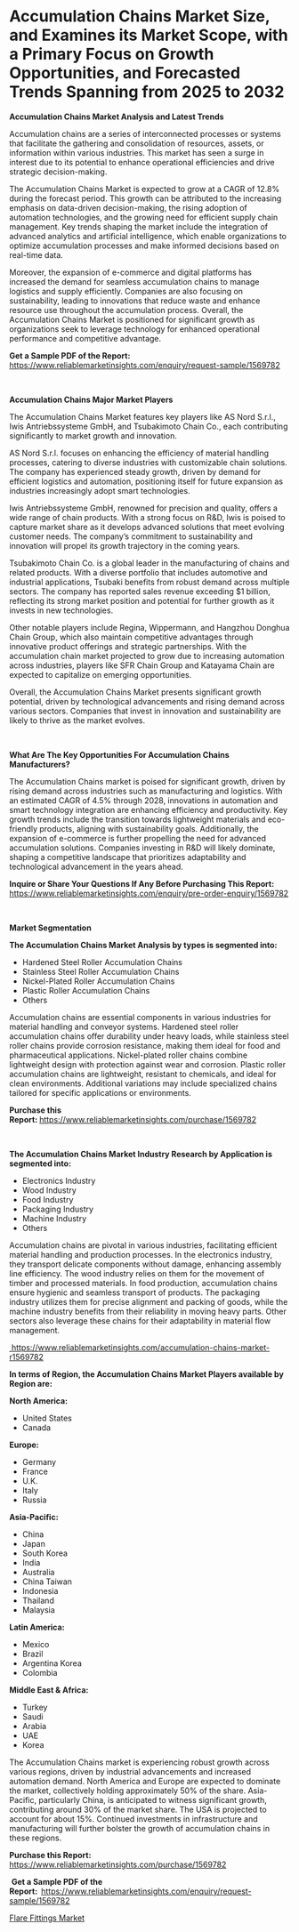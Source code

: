 <p><h1>Accumulation Chains Market Size, and Examines its Market Scope, with a Primary Focus on Growth Opportunities, and Forecasted Trends Spanning from 2025 to 2032</h1></p><p><strong>Accumulation Chains Market Analysis and Latest Trends</strong></p>
<p><p>Accumulation chains are a series of interconnected processes or systems that facilitate the gathering and consolidation of resources, assets, or information within various industries. This market has seen a surge in interest due to its potential to enhance operational efficiencies and drive strategic decision-making.</p><p>The Accumulation Chains Market is expected to grow at a CAGR of 12.8% during the forecast period. This growth can be attributed to the increasing emphasis on data-driven decision-making, the rising adoption of automation technologies, and the growing need for efficient supply chain management. Key trends shaping the market include the integration of advanced analytics and artificial intelligence, which enable organizations to optimize accumulation processes and make informed decisions based on real-time data.</p><p>Moreover, the expansion of e-commerce and digital platforms has increased the demand for seamless accumulation chains to manage logistics and supply efficiently. Companies are also focusing on sustainability, leading to innovations that reduce waste and enhance resource use throughout the accumulation process. Overall, the Accumulation Chains Market is positioned for significant growth as organizations seek to leverage technology for enhanced operational performance and competitive advantage.</p></p>
<p><strong>Get a Sample PDF of the Report:&nbsp;</strong> <a href="https://www.reliablemarketinsights.com/enquiry/request-sample/1569782?utm_campaign=2943&utm_medium=2&utm_source=Github&utm_content=ia&utm_term=25032025&utm_id=accumulation-chains">https://www.reliablemarketinsights.com/enquiry/request-sample/1569782</a></p>
<p>&nbsp;</p>
<p><strong>Accumulation Chains Major Market Players</strong></p>
<p><p>The Accumulation Chains Market features key players like AS Nord S.r.l., Iwis Antriebssysteme GmbH, and Tsubakimoto Chain Co., each contributing significantly to market growth and innovation. </p><p>AS Nord S.r.l. focuses on enhancing the efficiency of material handling processes, catering to diverse industries with customizable chain solutions. The company has experienced steady growth, driven by demand for efficient logistics and automation, positioning itself for future expansion as industries increasingly adopt smart technologies.</p><p>Iwis Antriebssysteme GmbH, renowned for precision and quality, offers a wide range of chain products. With a strong focus on R&D, Iwis is poised to capture market share as it develops advanced solutions that meet evolving customer needs. The company’s commitment to sustainability and innovation will propel its growth trajectory in the coming years.</p><p>Tsubakimoto Chain Co. is a global leader in the manufacturing of chains and related products. With a diverse portfolio that includes automotive and industrial applications, Tsubaki benefits from robust demand across multiple sectors. The company has reported sales revenue exceeding $1 billion, reflecting its strong market position and potential for further growth as it invests in new technologies.</p><p>Other notable players include Regina, Wippermann, and Hangzhou Donghua Chain Group, which also maintain competitive advantages through innovative product offerings and strategic partnerships. With the accumulation chain market projected to grow due to increasing automation across industries, players like SFR Chain Group and Katayama Chain are expected to capitalize on emerging opportunities.</p><p>Overall, the Accumulation Chains Market presents significant growth potential, driven by technological advancements and rising demand across various sectors. Companies that invest in innovation and sustainability are likely to thrive as the market evolves.</p></p>
<p>&nbsp;</p>
<p><strong>What Are The Key Opportunities For Accumulation Chains Manufacturers?</strong></p>
<p><p>The Accumulation Chains market is poised for significant growth, driven by rising demand across industries such as manufacturing and logistics. With an estimated CAGR of 4.5% through 2028, innovations in automation and smart technology integration are enhancing efficiency and productivity. Key growth trends include the transition towards lightweight materials and eco-friendly products, aligning with sustainability goals. Additionally, the expansion of e-commerce is further propelling the need for advanced accumulation solutions. Companies investing in R&D will likely dominate, shaping a competitive landscape that prioritizes adaptability and technological advancement in the years ahead.</p></p>
<p><strong>Inquire or Share Your Questions If Any Before Purchasing This Report:</strong> <a href="https://www.reliablemarketinsights.com/enquiry/pre-order-enquiry/1569782?utm_campaign=2943&utm_medium=2&utm_source=Github&utm_content=ia&utm_term=25032025&utm_id=accumulation-chains">https://www.reliablemarketinsights.com/enquiry/pre-order-enquiry/1569782</a></p>
<p>&nbsp;</p>
<p><strong>Market Segmentation</strong></p>
<p><strong>The Accumulation Chains Market Analysis by types is segmented into:</strong></p>
<p><ul><li>Hardened Steel Roller Accumulation Chains</li><li>Stainless Steel Roller Accumulation Chains</li><li>Nickel-Plated Roller Accumulation Chains</li><li>Plastic Roller Accumulation Chains</li><li>Others</li></ul></p>
<p><p>Accumulation chains are essential components in various industries for material handling and conveyor systems. Hardened steel roller accumulation chains offer durability under heavy loads, while stainless steel roller chains provide corrosion resistance, making them ideal for food and pharmaceutical applications. Nickel-plated roller chains combine lightweight design with protection against wear and corrosion. Plastic roller accumulation chains are lightweight, resistant to chemicals, and ideal for clean environments. Additional variations may include specialized chains tailored for specific applications or environments.</p></p>
<p><strong>Purchase this Report:&nbsp;</strong><a href="https://www.reliablemarketinsights.com/purchase/1569782?utm_campaign=2943&utm_medium=2&utm_source=Github&utm_content=ia&utm_term=25032025&utm_id=accumulation-chains">https://www.reliablemarketinsights.com/purchase/1569782</a></p>
<p>&nbsp;</p>
<p><strong>The Accumulation Chains Market Industry Research by Application is segmented into:</strong></p>
<p><ul><li>Electronics Industry</li><li>Wood Industry</li><li>Food Industry</li><li>Packaging Industry</li><li>Machine Industry</li><li>Others</li></ul></p>
<p><p>Accumulation chains are pivotal in various industries, facilitating efficient material handling and production processes. In the electronics industry, they transport delicate components without damage, enhancing assembly line efficiency. The wood industry relies on them for the movement of timber and processed materials. In food production, accumulation chains ensure hygienic and seamless transport of products. The packaging industry utilizes them for precise alignment and packing of goods, while the machine industry benefits from their reliability in moving heavy parts. Other sectors also leverage these chains for their adaptability in material flow management.</p></p>
<p><a href="https://www.reliablemarketinsights.com/accumulation-chains-market-r1569782?utm_campaign=2943&utm_medium=2&utm_source=Github&utm_content=ia&utm_term=25032025&utm_id=accumulation-chains">&nbsp;https://www.reliablemarketinsights.com/accumulation-chains-market-r1569782</a></p>
<p><strong>In terms of Region, the Accumulation Chains Market Players available by Region are:</strong></p>
<p>
    <p> <strong> North America: </strong>
        <ul>
            <li>United States</li>
            <li>Canada</li>
        </ul>
        </p> 
    <p> <strong> Europe: </strong>
        <ul>
            <li>Germany</li>
            <li>France</li>
            <li>U.K.</li>
            <li>Italy</li>
            <li>Russia</li>
        </ul>
        </p> 
    <p> <strong> Asia-Pacific: </strong>
        <ul>
            <li>China</li>
            <li>Japan</li>
            <li>South Korea</li>
            <li>India</li>
            <li>Australia</li>
            <li>China Taiwan</li>
            <li>Indonesia</li>
            <li>Thailand</li>
            <li>Malaysia</li>
        </ul>
        </p> 
    <p> <strong> Latin America: </strong>
        <ul>
            <li>Mexico</li>
            <li>Brazil</li>
            <li>Argentina Korea</li>
            <li>Colombia</li>
        </ul>
        </p> 
    <p> <strong> Middle East & Africa: </strong>
        <ul>
            <li>Turkey</li>
            <li>Saudi</li>
            <li>Arabia</li>
            <li>UAE</li>
            <li>Korea</li>
        </ul>
    </p>
    </p>
<p><p>The Accumulation Chains market is experiencing robust growth across various regions, driven by industrial advancements and increased automation demand. North America and Europe are expected to dominate the market, collectively holding approximately 50% of the share. Asia-Pacific, particularly China, is anticipated to witness significant growth, contributing around 30% of the market share. The USA is projected to account for about 15%. Continued investments in infrastructure and manufacturing will further bolster the growth of accumulation chains in these regions.</p></p>
<p><strong>Purchase this Report: </strong><a href="https://www.reliablemarketinsights.com/purchase/1569782?utm_campaign=2943&utm_medium=2&utm_source=Github&utm_content=ia&utm_term=25032025&utm_id=accumulation-chains">https://www.reliablemarketinsights.com/purchase/1569782</a></p>
<p>&nbsp;<strong>Get a Sample PDF of the Report:&nbsp;&nbsp;</strong><a href="https://www.reliablemarketinsights.com/enquiry/request-sample/1569782?utm_campaign=2943&utm_medium=2&utm_source=Github&utm_content=ia&utm_term=25032025&utm_id=accumulation-chains">https://www.reliablemarketinsights.com/enquiry/request-sample/1569782</a></p>
<p><strong></strong></p>
<p><p><a href="https://github.com/elitasvimal/Market-Research-Report-List-1/blob/main/flare-fittings-market.md?utm_campaign=2943&utm_medium=2&utm_source=Github&utm_content=ia&utm_term=25032025&utm_id=accumulation-chains">Flare Fittings Market</a></p></p>